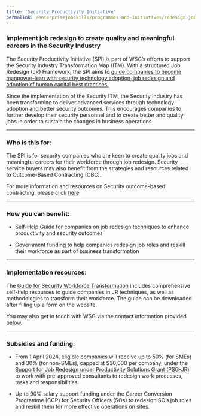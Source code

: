 ```yaml
---
title: 'Security Productivity Initiative'
permalink: /enterprisejobskills/programmes-and-initiatives/redesign-jobs/security-productivity-initiative/
---
```


### Implement job redesign to create quality and meaningful careers in the Security Industry

The Security Productivity Initiative (SPI) is part of WSG’s efforts to support the Security Industry Transformation Map (ITM). With a structured Job Redesign (JR) Framework, the SPI aims to <u>guide companies to become manpower-lean with security technology adoption, job redesign and adoption of human capital best practices.</u>

Since the implementation of the Security ITM, the Security Industry has been transforming to deliver advanced services through technology adoption and better security outcomes. This encourages companies to further develop their security personnel and to create better and quality jobs in order to sustain the changes in business operations.  

---

### Who is this for:

The SPI is for security companies who are keen to create quality jobs and meaningful careers for their workforce through job redesign. Security service buyers may also benefit from the strategies and resources related to Outcome-Based Contracting (OBC).

For more information and resources on Security outcome-based contracting, please click <a href="https://www.police.gov.sg/Advisories/Security-Outcome-Based-Contracting/Security-Outcome-Based-Contracting" target="_blank" rel="noopener">here</a>

---

### How you can benefit:

- Self-Help Guide for companies on job redesign techniques to enhance productivity and security outcomes

- Government funding to help companies redesign job roles and reskill their workforce as part of business transformation


---

### Implementation resources:

The <a href="https://www.form.gov.sg/5ba20e96ec6d40000f3bfd77" target="_blank" rel="noopener">Guide for Security Workforce Transformation</a> includes comprehensive self-help resources to guide companies in JR techniques, as well as methodologies to transform their workforce. The guide can be downloaded after filling up a form on the website.

You may also get in touch with WSG via the contact information provided below.

---

### Subsidies and funding:

- From 1 April 2024, eligible companies will receive up to 50% (for SMEs) and 30% (for non-SMEs), capped at $30,000 per company, under the <a href="https://www.wsg.gov.sg/productivity-solutions-grant-job-redesign.html" target="_blank" rel="noopener">Support for Job Redesign under Productivity Solutions Grant (PSG-JR)</a> to work with pre-approved consultants to redesign work processes, tasks and responsibilities.

- Up to 90% salary support funding under the Career Conversion Programme (CCP) for Security Officers (SOs) to redesign SO’s job roles and reskill them for more effective operations on sites.

<script src="/jquery/jquery.min.js"></script>
<script src="/jquery/resize-tables.js"></script>

